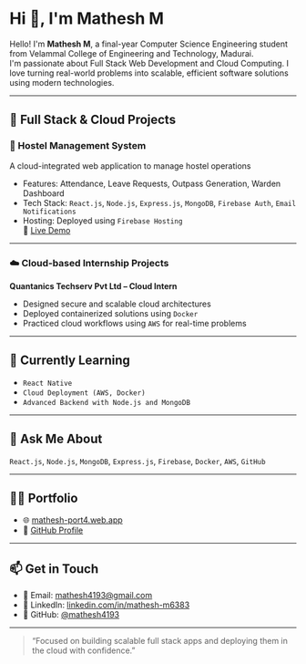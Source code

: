 # Hi 👋, I'm Mathesh M

Hello! I'm **Mathesh M**, a final-year Computer Science Engineering student from Velammal College of Engineering and Technology, Madurai.  
I'm passionate about Full Stack Web Development and Cloud Computing. I love turning real-world problems into scalable, efficient software solutions using modern technologies.

---

## 🔭 Full Stack & Cloud Projects

### 🏨 Hostel Management System  
A cloud-integrated web application to manage hostel operations  
- Features: Attendance, Leave Requests, Outpass Generation, Warden Dashboard  
- Tech Stack: `React.js`, `Node.js`, `Express.js`, `MongoDB`, `Firebase Auth`, `Email Notifications`  
- Hosting: Deployed using `Firebase Hosting`  
🔗 [Live Demo](https://hostel-management-vcet.netlify.app/)

---

### ☁️ Cloud-based Internship Projects  
**Quantanics Techserv Pvt Ltd – Cloud Intern**  
- Designed secure and scalable cloud architectures  
- Deployed containerized solutions using `Docker`  
- Practiced cloud workflows using `AWS` for real-time problems

---

## 🌱 Currently Learning

- `React Native`  
- `Cloud Deployment (AWS, Docker)`  
- `Advanced Backend with Node.js and MongoDB`

---

## 💬 Ask Me About

`React.js`, `Node.js`, `MongoDB`, `Express.js`, `Firebase`, `Docker`, `AWS`, `GitHub`

---

## 🧑‍💻 Portfolio

- 🌐 [mathesh-port4.web.app](https://mathesh-port4.web.app/)
- 💼 [GitHub Profile](https://github.com/mathesh4193)

---

## 📫 Get in Touch

- 📧 Email: [mathesh4193@gmail.com](mailto:mathesh4193@gmail.com)  
- 🔗 LinkedIn: [linkedin.com/in/mathesh-m6383](https://www.linkedin.com/in/mathesh-m6383/)  
- 🐙 GitHub: [@mathesh4193](https://github.com/mathesh4193)

---

> “Focused on building scalable full stack apps and deploying them in the cloud with confidence.”
